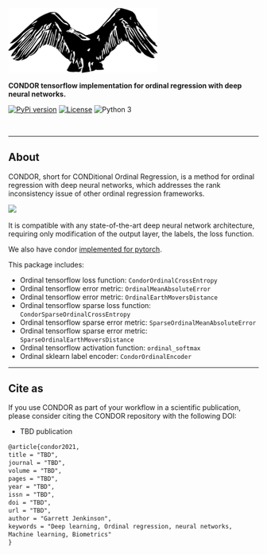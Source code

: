 
<img src="./img/condor.png" width=300>

**CONDOR tensorflow implementation for ordinal regression with deep neural networks.**

[![PyPi version](https://pypip.in/v/condor_tensorflow/badge.png)](https://pypi.org/project/condor_tensorflow/)
[![License](https://img.shields.io/badge/license-MIT-blue.svg)](https://github.com/raschka-research-group/condor_tensorflow/blob/main/LICENSE)
![Python 3](https://img.shields.io/badge/python-3-blue.svg)

<br>

---

## About  

CONDOR, short for CONDitional Ordinal Regression, is a method for ordinal regression with deep neural networks, 
which addresses the rank inconsistency issue of other ordinal regression frameworks.

<img src="img/figure1.jpg" width=400>

It is compatible with any state-of-the-art deep neural network architecture,
requiring only modification of the output layer, the labels, the loss function.

We also have condor [implemented for pytorch](https://github.com/GarrettJenkinson/condor_pytorch).

This package includes:

  * Ordinal tensorflow loss function: `CondorOrdinalCrossEntropy`
  * Ordinal tensorflow error metric: `OrdinalMeanAbsoluteError`
  * Ordinal tensorflow error metric: `OrdinalEarthMoversDistance`
  * Ordinal tensorflow sparse loss function: `CondorSparseOrdinalCrossEntropy`
  * Ordinal tensorflow sparse error metric: `SparseOrdinalMeanAbsoluteError`
  * Ordinal tensorflow sparse error metric: `SparseOrdinalEarthMoversDistance`
  * Ordinal tensorflow activation function: `ordinal_softmax`
  * Ordinal sklearn label encoder: `CondorOrdinalEncoder`

---

## Cite as

If you use CONDOR as part of your workflow in a scientific publication, 
please consider citing the CONDOR repository with the following DOI:

- TBD publication

```
@article{condor2021,
title = "TBD",
journal = "TBD",
volume = "TBD",
pages = "TBD",
year = "TBD",
issn = "TBD",
doi = "TBD",
url = "TBD",
author = "Garrett Jenkinson",
keywords = "Deep learning, Ordinal regression, neural networks, Machine learning, Biometrics"
}
```

